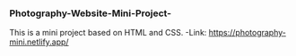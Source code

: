 ### Photography-Website-Mini-Project-
This is a mini project based on HTML and CSS.
-Link: https://photography-mini.netlify.app/
